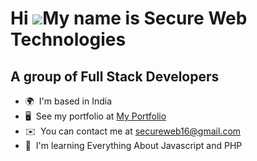 Hi ![](https://user-images.githubusercontent.com/18350557/176309783-0785949b-9127-417c-8b55-ab5a4333674e.gif)My name is Secure Web Technologies
===============================================================================================================================================

A group of Full Stack Developers
--------------------------------

* 🌍  I'm based in India
* 🖥️  See my portfolio at [My Portfolio](http://securewebtechnologies.com)
* ✉️  You can contact me at [secureweb16@gmail.com](mailto:secureweb16@gmail.com)
* 🧠  I'm learning Everything About Javascript and PHP


<!--
### Hi there 👋
**secureweb16/secureweb16** is a ✨ _special_ ✨ repository because its `README.md` (this file) appears on your GitHub profile.

Here are some ideas to get you started:

- 🔭 I’m currently working on ...
- 🌱 I’m currently learning ...
- 👯 I’m looking to collaborate on ...
- 🤔 I’m looking for help with ...
- 💬 Ask me about ...
- 📫 How to reach me: ...
- 😄 Pronouns: ...
- ⚡ Fun fact: ...
-->
